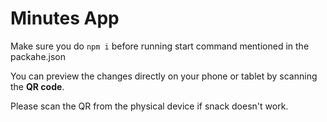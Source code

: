 # Minutes App

Make sure you do `npm i` before running start command mentioned in the packahe.json

You can preview the changes directly on your phone or tablet by scanning the **QR code**.

Please scan the QR from the physical device if snack doesn't work.